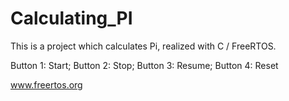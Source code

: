 # Calculating_PI

This is a project which calculates Pi, realized with C / FreeRTOS.

Button 1: Start;
Button 2: Stop;
Button 3: Resume;
Button 4: Reset

www.freertos.org
